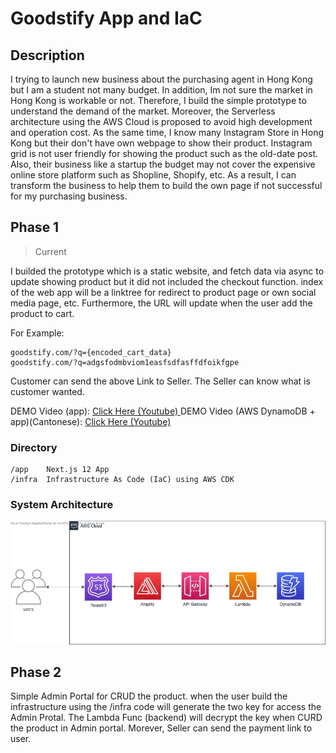 # Goodstify App and IaC

## Description
I trying to launch new business about the purchasing agent in Hong Kong but I am a student not many budget. In addition, Im not sure the market in Hong Kong is workable or not. Therefore, I build  the simple prototype to understand  the demand of the market. Moreover, the Serverless architecture using the AWS Cloud is proposed to avoid high development and operation cost. As the same time, I know many Instagram Store in Hong Kong but their don't have own webpage to show their product. Instagram grid is not user friendly for showing the product such as the old-date post. Also, their business like a startup the budget may not cover the expensive online store platform such as Shopline, Shopify, etc. As a result, I can transform the business to help them to build the own page if not successful for my purchasing business.

## Phase 1

> Current

I builded the prototype which is a static website, and fetch data via async to update showing product but it did not included the checkout function. index of the web app will be a linktree for redirect to product page or own social media page, etc. Furthermore, the URL will update when the user add the product to cart.

For Example:

```
goodstify.com/?q={encoded_cart_data}
goodstify.com/?q=adgsfodmbviom1easfsdfasffdfoikfgpe
```

Customer can send the above Link to Seller. The Seller can know what is customer wanted.

DEMO Video (app): [ Click Here (Youtube) ](https://youtu.be/3yp9DX_hEPw) 
DEMO Video (AWS DynamoDB + app)(Cantonese): [ Click Here (Youtube) ](https://youtu.be/GR282M8QwwI)

### Directory 

```
/app    Next.js 12 App
/infra  Infrastructure As Code (IaC) using AWS CDK
```

### System Architecture
![image](resource/arch.jpg)

## Phase 2
Simple Admin Portal for CRUD the product. when the user build the infrastructure using the /infra code will generate the two key for access the Admin Protal. The Lambda Func (backend) will decrypt the key when CURD the product in Admin portal. Morever, Seller can send the payment link to user.